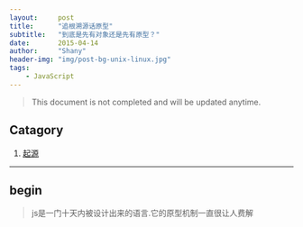 ```yaml
---
layout:     post
title:      "追根溯源话原型"
subtitle:   "到底是先有对象还是先有原型？"
date:       2015-04-14
author:     "Shany"
header-img: "img/post-bg-unix-linux.jpg"
tags:
    - JavaScript
---
```


> This document is not completed and will be updated anytime.


## Catagory

1. [起源](#begin)

---

## begin


> js是一门十天内被设计出来的语言.它的原型机制一直很让人费解

